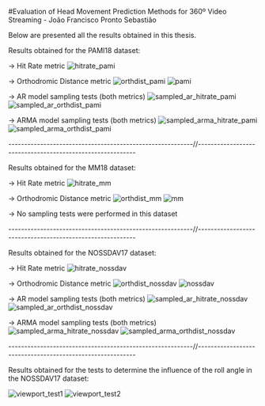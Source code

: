 #Evaluation of Head Movement Prediction Methods for 360º Video Streaming - João Francisco Pronto Sebastião


Below are presented all the results obtained in this thesis.




Results obtained for the PAMI18 dataset:

-> Hit Rate metric
![hitrate_pami](https://user-images.githubusercontent.com/37224255/127677562-c021bd1d-7e27-4faa-a322-f37188023f73.png)

-> Orthodromic Distance metric
![orthdist_pami](https://user-images.githubusercontent.com/37224255/127677899-e57770a0-37b5-42c6-b2f2-ee8cfb620c5f.png)
![pami](https://user-images.githubusercontent.com/37224255/127680355-964ab6db-8efd-41aa-a49e-c5ce42ea66ec.png)

-> AR model sampling tests (both metrics)
![sampled_ar_hitrate_pami](https://user-images.githubusercontent.com/37224255/127677486-7b14ea5a-599e-4198-b3ae-0ed348e47cf7.png)
![sampled_ar_orthdist_pami](https://user-images.githubusercontent.com/37224255/127677985-17dc34a3-1b23-4bf0-a81e-f0f9bd87d0f1.png)

-> ARMA model sampling tests (both metrics)
![sampled_arma_hitrate_pami](https://user-images.githubusercontent.com/37224255/127677373-22ac3d53-65e3-4e63-91f6-b75fa310ebcc.png)
![sampled_arma_orthdist_pami](https://user-images.githubusercontent.com/37224255/127678019-6f335c20-b5c7-4bd5-95d9-a6693d657852.png)

----------------------------------------------------------//----------------------------------------------------------

Results obtained for the MM18 dataset:

-> Hit Rate metric
![hitrate_mm](https://user-images.githubusercontent.com/37224255/127677704-ff8b5d59-41b7-474a-b234-4412ad2b9c72.png)

-> Orthodromic Distance metric
![orthdist_mm](https://user-images.githubusercontent.com/37224255/127677793-27e52eeb-f1c9-415c-9c79-724e191ca3bb.png)
![mm](https://user-images.githubusercontent.com/37224255/127680524-962ac2ae-5295-4df3-9d0a-7361caf729b3.png)


-> No sampling tests were performed in this dataset

----------------------------------------------------------//----------------------------------------------------------

Results obtained for the NOSSDAV17 dataset:

-> Hit Rate metric
![hitrate_nossdav](https://user-images.githubusercontent.com/37224255/127677659-1beedca8-aec4-45dd-afba-5bebf6dc0ff4.png)

-> Orthodromic Distance metric
![orthdist_nossdav](https://user-images.githubusercontent.com/37224255/127677823-b6f7a661-8b58-42cc-becc-1b5392829663.png)
![nossdav](https://user-images.githubusercontent.com/37224255/127680453-4ffaac99-82e4-4b15-8563-45cb8daaae45.png)

-> AR model sampling tests (both metrics)
![sampled_ar_hitrate_nossdav](https://user-images.githubusercontent.com/37224255/127677298-46c5bddb-e1f8-4d66-b161-cdf9c45ec71a.png)
![sampled_ar_orthdist_nossdav](https://user-images.githubusercontent.com/37224255/127677230-90a77db2-3348-42de-a14e-6fa02e9ece04.png)

-> ARMA model sampling tests (both metrics)
![sampled_arma_hitrate_nossdav](https://user-images.githubusercontent.com/37224255/127677086-c598a102-8c12-4b6d-beb7-7bee15e45461.png)
![sampled_arma_orthdist_nossdav](https://user-images.githubusercontent.com/37224255/127677069-c4a3584c-67fe-4c24-b233-fb1a50dbd80b.png)

----------------------------------------------------------//----------------------------------------------------------

Results obtained for the tests to determine the influence of the roll angle in the NOSSDAV17 dataset:

![viewport_test1](https://user-images.githubusercontent.com/37224255/127677024-5fe8b6ef-2d99-41f3-954b-bca21a67fd74.png)
![viewport_test2](https://user-images.githubusercontent.com/37224255/127678083-e0fcd9e5-e6a8-4d23-bc92-f22dd2bfca02.png)



